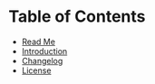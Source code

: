 # Table of Contents

* [Read Me](../README.md)
* [Introduction](introduction/README.md)
* [Changelog](../CHANGELOG.md)
* [License](../LICENSE.md)
